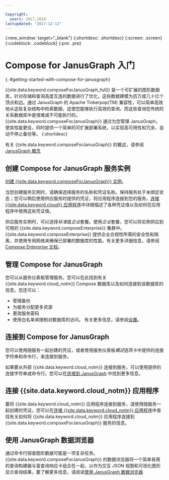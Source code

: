```yaml
---

Copyright:
  years: 2017,2018
lastupdated: "2017-12-12"
---
```


{:new_window: target="_blank"}
{:shortdesc: .shortdesc}
{:screen: .screen}
{:codeblock: .codeblock}
{:pre: .pre}

# Compose for JanusGraph 入门
{: #getting-started-with-compose-for-janusgraph}

{{site.data.keyword.composeForJanusGraph_full}} 是一个可扩展的图形数据库，针对存储和查询高度互连的数据进行了优化，这些数据建模为百万或几十亿个顶点和边。通过 JanusGraph 的 Apache Tinkerpop(TM) 兼容性，可以简单高效地从这些复杂结构中检索数据，这使您能够执行高效的查询，而这些查询在传统的关系数据库中是很难或不可能执行的。{{site.data.keyword.composeForJanusGraph}} 通过为您管理 JanusGraph，使其性能更佳，同时提供一个简单的可扩展部署系统，以实现高可用性和冗余、自动不停止备份等。
{:shortdesc}

有关 {{site.data.keyword.composeForJanusGraph}} 的概述，请参阅 [JanusGraph 概念](./janusgraph-concepts.html)

## 创建 Compose for JanusGraph 服务实例

[创建 {{site.data.keyword.composeForJanusGraph}} 实例](https://console.bluemix.net/catalog/services/compose-for-janusgraph/)。

当您创建服务实例时，请确保选择服务的名称和凭证名称。保持服务处于未绑定状态；您可以稍后使用供应服务时提供的凭证，将应用程序连接到您的服务。[连接 {{site.data.keyword.cloud}} 应用程序](./connecting-bluemix-app.html)中详细描述了各种凭证值以及如何在应用程序中使用这些凭证值。

供应服务实例时，可以选择*标准*或*企业*套餐。使用*企业*套餐，您可以将实例供应到可用的 {{site.data.keyword.composeEnterprise}} 集群中。{{site.data.keyword.composeEnterprise}} 提供企业合规性所需的安全性和隔离，并使用专用网络来确保已部署的数据库的性能。有关更多详细信息，请参阅 [Compose Enterprise 文档](../ComposeEnterprise/index.html)。

## 管理 Compose for JanusGraph

您可以从服务仪表板管理服务。您可以在此找到有关 {{site.data.keyword.cloud_notm}} Compose 数据库以及如何连接到该数据库的信息。您还可以：
- 管理备份
- 为服务分配更多资源
- 更改服务密码
- 使用白名单来限制对数据库的访问。
有关更多信息，请参阅[设置](./dashboard-settings.html)。

## 连接到 Compose for JanusGraph

您可以使用随服务一起创建的凭证，或者使用服务仪表板*概述*选项卡中提供的连接字符串和命令行，来连接到服务。

如果要从外部 {{site.data.keyword.cloud_notm}} 连接到服务，可以使用提供的连接字符串或命令行。您可以在[连接到 JanusGraph](./connecting-external.html) 中找到更多信息。

## 连接 {{site.data.keyword.cloud_notm}} 应用程序

要将 {{site.data.keyword.cloud_notm}} 应用程序连接到服务，请使用随服务一起创建的凭证。您可以在[连接 {{site.data.keyword.cloud_notm}} 应用程序](./connecting-bluemix-app.html)中查找有关如何将 {{site.data.keyword.cloud_notm}} 应用程序连接到 {{site.data.keyword.composeForJanusGraph}} 服务的信息。

## 使用 JanusGraph 数据浏览器

通过命令行探查图形数据可能是一项复杂任务。{{site.data.keyword.composeForJanusGraph}} 的数据浏览器将一个简单易用的查询构建器与富查询响应卡组合在一起，以作为交互 JSON 视图和可视化图形显示查询结果。要了解更多信息，请阅读[使用 JanusGraph 数据浏览器](./data-browser.html)
